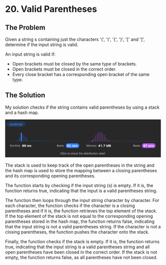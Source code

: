 # 20. Valid Parentheses

## The Problem

Given a string s containing just the characters '(', ')', '{', '}', '[' and ']', determine if the input string is valid.

An input string is valid if:

- Open brackets must be closed by the same type of brackets.
- Open brackets must be closed in the correct order.
- Every close bracket has a corresponding open bracket of the same type.

## The Solution

My solution checks if the string contains valid parentheses by using a stack and a hash map.

![Image of solution stats](screenshot.png)

The stack is used to keep track of the open parentheses in the string and the hash map is used to store the mapping between a closing parentheses and its corresponding opening parentheses.

The function starts by checking if the input string (s) is empty. If it is, the function returns true, indicating that the input is a valid parentheses string.

The function then loops through the input string character by character. For each character, the function checks if the character is a closing parentheses and if it is, the function retrieves the top element of the stack. If the top element of the stack is not equal to the corresponding opening parentheses stored in the hash map, the function returns false, indicating that the input string is not a valid parentheses string. If the character is not a closing parentheses, the function pushes the character onto the stack.

Finally, the function checks if the stack is empty. If it is, the function returns true, indicating that the input string is a valid parentheses string and all open parentheses have been closed in the correct order. If the stack is not empty, the function returns false, as all parentheses have not been closed.
